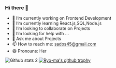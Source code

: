 ### Hi there 👋
<p>

- 🔭 I’m currently working on Frontend Development
- 🌱 I’m currently learning React.js,SQL,Node.js
- 👯 I’m looking to collaborate on Projects
- 🤔 I’m looking for help with ...
- 💬 Ask me about Projects
- 📫 How to reach me: sados45@gmail.com
- 😄 Pronouns: Her



![Github stats 2](https://github-readme-stats.vercel.app/api?username=sados45&show_icons=true&theme=radical)
[![Ryo-ma's github trophy](https://github-profile-trophy.vercel.app/?username=sados45)](https://github.com/ryo-ma/github-profile-trophy)
</p>

